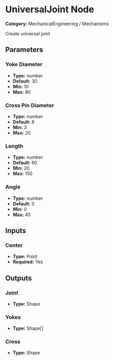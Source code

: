 
# UniversalJoint Node

**Category:** MechanicalEngineering / Mechanisms

Create universal joint

## Parameters


### Yoke Diameter
- **Type:** number
- **Default:** 30
- **Min:** 10
- **Max:** 80



### Cross Pin Diameter
- **Type:** number
- **Default:** 8
- **Min:** 3
- **Max:** 20



### Length
- **Type:** number
- **Default:** 60
- **Min:** 20
- **Max:** 150



### Angle
- **Type:** number
- **Default:** 0
- **Min:** 0
- **Max:** 45



## Inputs


### Center
- **Type:** Point
- **Required:** Yes



## Outputs


### Joint
- **Type:** Shape



### Yokes
- **Type:** Shape[]



### Cross
- **Type:** Shape




